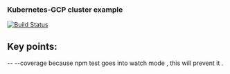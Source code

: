 ### Kubernetes-GCP cluster example 
[![Build Status](https://travis-ci.org/MuzammilM/k8s-example.svg?branch=master)](https://travis-ci.org/MuzammilM/k8s-example)

## Key points:
-- --coverage
because npm test goes into watch mode , this will prevent it .
